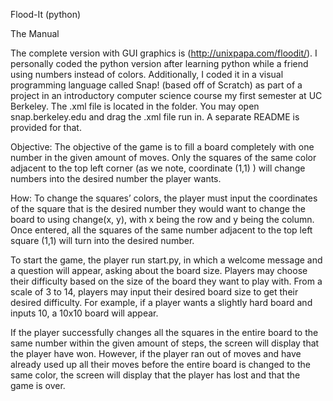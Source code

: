 Flood-It (python)

The Manual

The complete version with GUI graphics is (http://unixpapa.com/floodit/). I personally coded the python version after learning python while a friend using numbers instead of colors. Additionally, I coded it in a visual programming language called Snap! (based off of Scratch) as part of a project in an introductory computer science course my first semester at UC Berkeley.  The .xml file is located in the folder. You may open snap.berkeley.edu and drag the .xml file run in. A separate README is provided for that. 

Objective: The objective of the game is to fill a board completely with one number in the given amount of moves. Only the squares of the same color adjacent to the top left corner (as we note, coordinate (1,1) ) will change numbers into the desired number the player wants. 

How: To change the squares’ colors, the player must input the coordinates of the square that is the desired number they would want to change the board to using change(x, y), with x being the row and y being the column.  Once entered, all the squares of the same number adjacent to the top left square (1,1) will turn into the desired number. 

To start the game, the player run start.py, in which a welcome message and a question will appear, asking about the board size. Players may choose their difficulty based on the size of the board they want to play with. From a scale of 3 to 14, players may input their desired board size to get their desired difficulty. For example, if a player wants a slightly hard board and inputs 10, a 10x10 board will appear. 

If the player successfully changes all the squares in the entire board to the same number within the given amount of steps, the screen will display that the player have won. However, if the player ran out of moves and have already used up all their moves before the entire board is changed to the same color, the screen will display that the player has lost and that the game is over. 




